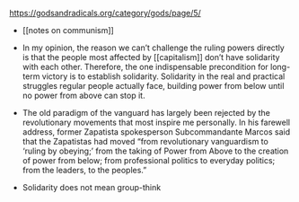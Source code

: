 https://godsandradicals.org/category/gods/page/5/

-	[[notes on communism]]

-	In my opinion, the reason we can’t challenge the ruling powers directly is that the people most affected by [[capitalism]] don’t have solidarity with each other. Therefore, the one indispensable precondition for long-term victory is to establish solidarity. Solidarity in the real and practical struggles regular people actually face, building power from below until no power from above can stop it.

-	The old paradigm of the vanguard has largely been rejected by the revolutionary movements that most inspire me personally. In his farewell address, former Zapatista spokesperson Subcommandante Marcos said that the Zapatistas had moved “from revolutionary vanguardism to ‘ruling by obeying;’ from the taking of Power from Above to the creation of power from below; from professional politics to everyday politics; from the leaders, to the peoples.”

-	Solidarity does not mean group-think





